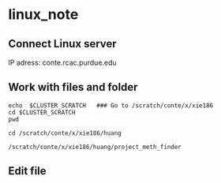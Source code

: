 # linux_note

## Connect Linux server

IP adress: conte.rcac.purdue.edu


## Work with files and folder

```
echo  $CLUSTER_SCRATCH   ### Go to /scratch/conte/x/xie186
cd $CLUSTER_SCRATCH
pwd

cd /scratch/conte/x/xie186/huang

/scratch/conte/x/xie186/huang/project_meth_finder

```

## Edit file
